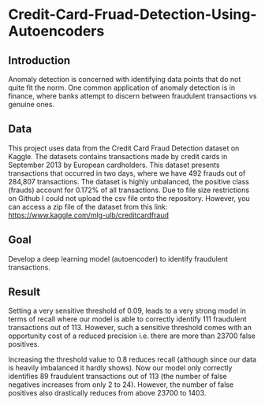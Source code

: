 # Credit-Card-Fruad-Detection-Using-Autoencoders

## Introduction

Anomaly detection is concerned with identifying data points that do not quite fit the norm. One common application of anomaly detection is in finance, where banks attempt to discern between fraudulent transactions vs genuine ones.

## Data  

This project uses data from the Credit Card Fraud Detection dataset on Kaggle. The datasets contains transactions made by credit cards in September 2013 by European cardholders.
This dataset presents transactions that occurred in two days, where we have 492 frauds out of 284,807 transactions. The dataset is highly unbalanced, the positive class (frauds) account for 0.172% of all transactions. Due to file size restrictions on Github I could not upload the csv file onto the repository. However, you can access a zip file of the dataset from this link:
 https://www.kaggle.com/mlg-ulb/creditcardfraud


## Goal

Develop a deep learning model (autoencoder) to identify fraudulent transactions.  

## Result

Setting a very sensitive threshold of 0.09, leads to a very strong model in terms of recall where our model is able to correctly identify 111 fraudulent transactions out of 113. However, such a sensitive threshold comes with an opportunity cost of a reduced precision i.e. there are more than 23700 false positives.

Increasing the threshold value to 0.8 reduces recall (although since our data is heavily imbalanced it hardly shows). Now our model only correctly identifies 89 fraudulent transactions out of 113 (the number of false negatives increases from only 2 to 24). However, the number of false positives also drastically reduces from above 23700 to 1403.

